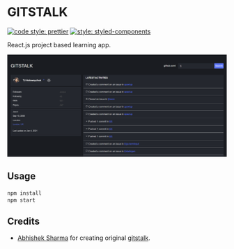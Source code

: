 # GITSTALK

[![code style: prettier](https://img.shields.io/badge/code_style-prettier-ff69b4.svg?style=flat-square)](https://github.com/prettier/prettier)
[![style: styled-components](https://img.shields.io/badge/style-%F0%9F%92%85%20styled--components-orange.svg?colorB=daa357&colorA=db748e)](https://github.com/styled-components/styled-components)

React.js project based learning app.

![Screenshot](docs/images/screenshot.png)

## Usage

```
npm install
npm start
```

## Credits

- [Abhishek Sharma](https://github.com/littlewonder) for creating original [gitstalk](https://github.com/littlewonder/gitstalk).